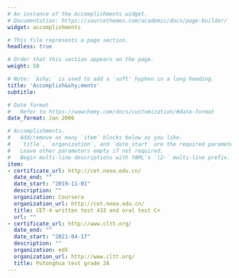 ```yaml
---
# An instance of the Accomplishments widget.
# Documentation: https://sourcethemes.com/academic/docs/page-builder/
widget: accomplishments

# This file represents a page section.
headless: true

# Order that this section appears on the page.
weight: 50

# Note: `&shy;` is used to add a 'soft' hyphen in a long heading.
title: 'Accomplish&shy;ments'
subtitle:

# Date format
#   Refer to https://wowchemy.com/docs/customization/#date-format
date_format: Jan 2006

# Accomplishments.
#   Add/remove as many `item` blocks below as you like.
#   `title`, `organization`, and `date_start` are the required parameters.
#   Leave other parameters empty if not required.
#   Begin multi-line descriptions with YAML's `|2-` multi-line prefix.
item:
- certificate_url: http://cet.neea.edu.cn/
  date_end: ""
  date_start: "2019-11-01"
  description: ""
  organization: Coursera
  organization_url: http://cet.neea.edu.cn/
  title: CET-4 written test 433 and oral test C+
  url: ""
- certificate_url: http://www.cltt.org/
  date_end: ""
  date_start: "2021-04-17"
  description: ""
  organization: edX
  organization_url: http://www.cltt.org/
  title: Putonghua test grade 2A
---
```

